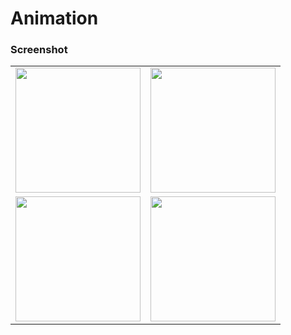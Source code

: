 # Animation

### Screenshot

<table>
  <tr>
     <td><img src="https://github.com/AhmedGamalRamadan/Animation/assets/144063315/717c18a1-1d2f-421a-ae6e-249e1931be1d" width="200"></td>
    <td><img src="https://github.com/AhmedGamalRamadan/Animation/assets/144063315/80b61824-8528-417c-8652-efe145a8ed71" width="200"></td>
  </tr>

  
  <tr>
     <td><img src="https://github.com/AhmedGamalRamadan/Animation/assets/144063315/99b78bfb-a7c8-43ce-9517-0a53121ad61b" width="200"></td>
    <td><img src="https://github.com/AhmedGamalRamadan/Animation/assets/144063315/72b2c8c3-8960-4c91-a94c-137394f1cb5a" width="200"></td>
  </tr>

</table>
